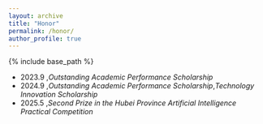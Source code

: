 ```yaml
---
layout: archive
title: "Honor"
permalink: /honor/
author_profile: true
---
```


{% include base_path %}



* 2023.9 ,*Outstanding Academic Performance Scholarship*
* 2024.9 ,*Outstanding Academic Performance Scholarship*,*Technology Innovation Scholarship*
* 2025.5 ,*Second Prize in the Hubei Province Artificial Intelligence Practical Competition*


<!-- Learning experience
======
* 2024.10-NOW : **ONE Lab**
* Huazhong University of Science and Technology -->
<!-- * Duties includes: Updates and improvements to template -->
<!-- * Supervisor: The Users -->

<!-- * Fall 2015: Research Assistant
* GitHub University
* Duties included: Merging pull requests
* Supervisor: Professor Hub

* Summer 2015: Research Assistant
* GitHub University
* Duties included: Tagging issues
* Supervisor: Professor Git -->

<!-- Skills
======
* Skill 1
* Skill 2
* Sub-skill 2.1
* Sub-skill 2.2
* Sub-skill 2.3
* Skill 3

Publications
======
<ul>{% for post in site.publications reversed %}
    {% include archive-single-cv.html %}
    {% endfor %}</ul>

Talks
======
<ul>{% for post in site.talks reversed %}
    {% include archive-single-talk-cv.html %}
    {% endfor %}</ul>

Teaching
======
<ul>{% for post in site.teaching reversed %}
    {% include archive-single-cv.html %}
    {% endfor %}</ul>

Service and leadership
======
* Currently signed in to 43 different slack teams -->
